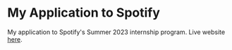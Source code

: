 # My Application to Spotify

My application to Spotify's Summer 2023 internship program. Live website [here](https://angusho1.github.io/spotify-app/).
